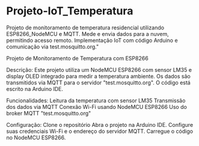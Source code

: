# Projeto-IoT_Temperatura
 Projeto de monitoramento de temperatura residencial utilizando ESP8266_NodeMCU e MQTT. Mede e envia dados para a nuvem, permitindo acesso remoto. Implementação IoT com código Arduino e comunicação via test.mosquitto.org."


Projeto de Monitoramento de Temperatura com ESP8266

Descrição:
Este projeto utiliza um NodeMCU ESP8266 com sensor LM35 e display OLED integrado para medir a temperatura ambiente. Os dados são transmitidos via MQTT para o servidor "test.mosquitto.org". O código está escrito na Arduino IDE.

Funcionalidades:
Leitura da temperatura com sensor LM35
Transmissão dos dados via MQTT
Conexão Wi-Fi usando NodeMCU ESP8266
Uso do broker MQTT "test.mosquitto.org"

Configuração:
Clone o repositório
Abra o projeto na Arduino IDE.
Configure suas credenciais Wi-Fi e o endereço do servidor MQTT.
Carregue o código no NodeMCU ESP8266.



